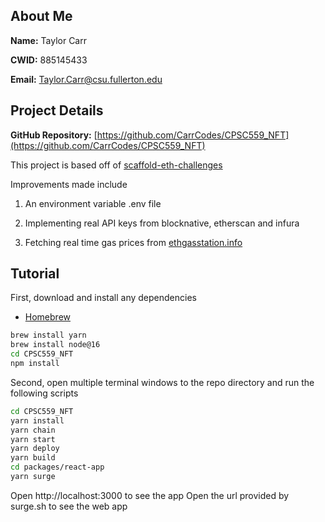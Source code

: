 ## About Me

**Name:** Taylor Carr

**CWID:** 885145433

**Email:** Taylor.Carr@csu.fullerton.edu

## Project Details

**GitHub Repository:** [https://github.com/CarrCodes/CPSC559_NFT](https://github.com/CarrCodes/CPSC559_NFT)

This project is based off of [scaffold-eth-challenges](https://github.com/scaffold-eth/scaffold-eth-challenges/tree/challenge-0-simple-nft)

Improvements made include

  1. An environment variable .env file
  
  2. Implementing real API keys from blocknative, etherscan and infura
  
  3. Fetching real time gas prices from [ethgasstation.info](ethgasstation.info)

## Tutorial

First, download and install any dependencies

* [Homebrew](https://brew.sh)

```sh
brew install yarn
brew install node@16
cd CPSC559_NFT
npm install
```

Second, open multiple terminal windows to the repo directory and run the following scripts

```sh
cd CPSC559_NFT
yarn install
yarn chain
yarn start
yarn deploy
yarn build
cd packages/react-app
yarn surge
```

Open http://localhost:3000 to see the app
Open the url provided by surge.sh to see the web app
